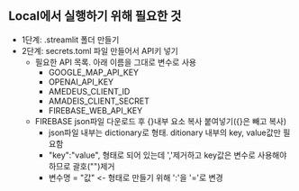 ## Local에서 실행하기 위해 필요한 것

- 1단계: .streamlit 폴더 만들기
- 2단계: secrets.toml 파일 만들어서 API키 넣기
    - 필요한 API 목록. 아래 이름을 그대로 변수로 사용
        - GOOGLE_MAP_API_KEY 
        - OPENAI_API_KEY
        - AMEDEUS_CLIENT_ID
        - AMADEIS_CLIENT_SECRET
        - FIREBASE_WEB_API_KEY
    - FIREBASE json파일 다운로드 후 {}내부 요소 복사 붙여넣기({}은 빼고 복사)
        - json파일 내부는 dictionary로 형태. ditionary 내부의 key, value값만 필요함
        - "key":"value", 형태로 되어 있는데 ','제거하고 key값은 변수로 사용해야 하므로 괄호("")제거
        - 변수명 = "값"  <- 형태로 만들기 위해 ':'을 '='로 변경